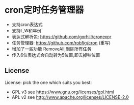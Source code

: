 # cron定时任务管理器
* 支持cron表达式
* 支持L,W和年份
* 表达式解析包: <https://github.com/gorhill/cronexpr>
* 任务管理器: <https://github.com/robfig/cron> (重写)
* 增加了一些功能 RemoveAll,删除所有任务
* 传入6位表达式会自动转为5位置,即去掉秒位置

License
-------
License: pick the one which suits you best:
- GPL v3 see https://www.gnu.org/licenses/gpl.html
- APL v2 see http://www.apache.org/licenses/LICENSE-2.0